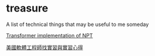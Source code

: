 # treasure
A list of technical things that may be useful to me someday
 
[Transformer implementation of NPT](https://leemeng.tw/neural-machine-translation-with-transformer-and-tensorflow2.html)

[美國軟體工程師找實習與實習心得](https://chipaohong.medium.com/%E7%BE%8E%E5%9C%8B%E8%BB%9F%E9%AB%94%E5%B7%A5%E7%A8%8B%E5%B8%AB%E6%89%BE%E5%AF%A6%E7%BF%92%E8%88%87%E5%AF%A6%E7%BF%92%E5%BF%83%E5%BE%97-418c9eba4ade)
